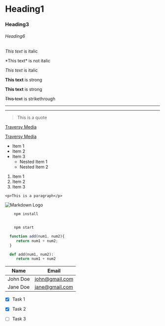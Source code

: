 <!-- Headings -->
# Heading1
### Heading3
###### Heading6

<!-- Italics -->
*This text* is italic

\*This text\* is not italic

_This text_ is italic

<!-- strong -->
**This text**  is strong

__This text__ is strong

<!-- Strikethrough-->
~~This text~~ is strikethrough

<!--Horizontal Rule-->

---
___

<!--  Blockquote -->
>This is a quote

<!-- Links -->
[Traversy Media](https://traversymedia.com/)

<!--links title while hover over-->
  
  [Traversy Media](https://traversymedia.com/ "webdev channel")

<!--UL-->
* Item 1
* Item 2
* Item 3
    * Nested Item 1
    * Nested Item 2

<!-- OL-->
 1. Item 1
 1. Item 2
 1. Item 3

 <!--inline code block-->
 `<p>This is a paragraph</p>`

 <!-- Images-->

 ![Markdown Logo](https://markdown-here.com/img/icon256.png)

<!-- Github Markdown -->

<!-- Code Blocks-->
```bash
    npm install

    
    npm start
```

```javascript
  function add(num1, num2){
     return num1 + num2; 
  }

```
```python 
  def add(num1, num2):
     return num1 + num2 
```
<!--tables-->

| Name   | Email        |
| -------| -------------|
| John Doe | john@gmail.com|
|Jane Doe | jane@gmail.com

<!-- Task Lists-->
*[x] Task 1

*[x] Task 2
*[ ] Task 3